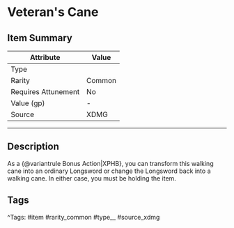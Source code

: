 # Veteran's Cane

## Item Summary

| Attribute            | Value                        |
|----------------------|------------------------------|
| Type                 |   |
| Rarity               | Common             |
| Requires Attunement  | No                |
| Value (gp)           | -    |
| Source               | XDMG |

---

## Description

As a {@variantrule Bonus Action|XPHB}, you can transform this walking cane into an ordinary Longsword or change the Longsword back into a walking cane. In either case, you must be holding the item.

## Tags

^Tags: #item #rarity_common #type__ #source_xdmg